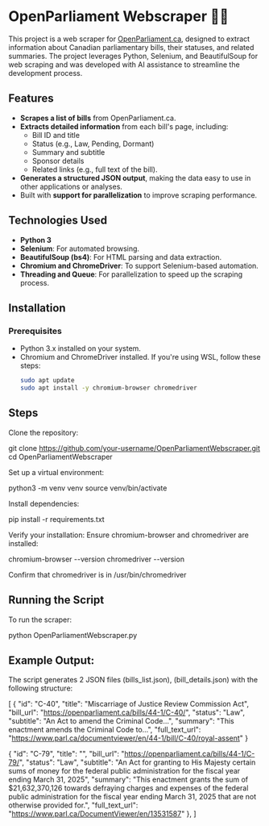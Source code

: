 # OpenParliament Webscraper 🕵️‍♂️

This project is a web scraper for [OpenParliament.ca](https://openparliament.ca), designed to extract information about Canadian parliamentary bills, their statuses, and related summaries. The project leverages Python, Selenium, and BeautifulSoup for web scraping and was developed with AI assistance to streamline the development process.

## Features
- **Scrapes a list of bills** from OpenParliament.ca.
- **Extracts detailed information** from each bill's page, including:
  - Bill ID and title
  - Status (e.g., Law, Pending, Dormant)
  - Summary and subtitle
  - Sponsor details
  - Related links (e.g., full text of the bill).
- **Generates a structured JSON output**, making the data easy to use in other applications or analyses.
- Built with **support for parallelization** to improve scraping performance.

## Technologies Used
- **Python 3**
- **Selenium**: For automated browsing.
- **BeautifulSoup (bs4)**: For HTML parsing and data extraction.
- **Chromium and ChromeDriver**: To support Selenium-based automation.
- **Threading and Queue**: For parallelization to speed up the scraping process.

## Installation

### Prerequisites
- Python 3.x installed on your system.
- Chromium and ChromeDriver installed. If you're using WSL, follow these steps:
  ```bash
  sudo apt update
  sudo apt install -y chromium-browser chromedriver


## Steps
Clone the repository:

git clone https://github.com/your-username/OpenParliamentWebscraper.git
cd OpenParliamentWebscraper

Set up a virtual environment:

python3 -m venv venv
source venv/bin/activate

Install dependencies:

pip install -r requirements.txt

Verify your installation:
Ensure chromium-browser and chromedriver are installed:

chromium-browser --version
chromedriver --version

Confirm that chromedriver is in /usr/bin/chromedriver

## Running the Script
To run the scraper:

python OpenParliamentWebscraper.py

## Example Output:

The script generates 2 JSON files (bills_list.json), (bill_details.json) with the following structure:

[
  {
    "id": "C-40",
    "title": "Miscarriage of Justice Review Commission Act",
    "bill_url": "https://openparliament.ca/bills/44-1/C-40/",
    "status": "Law",
    "subtitle": "An Act to amend the Criminal Code...",
    "summary": "This enactment amends the Criminal Code to...",
    "full_text_url": "https://www.parl.ca/documentviewer/en/44-1/bill/C-40/royal-assent"
  }

   {
        "id": "C-79",
        "title": "",
        "bill_url": "https://openparliament.ca/bills/44-1/C-79/",
        "status": "Law",
        "subtitle": "An Act for granting to His Majesty certain sums of money for the federal public administration for the fiscal year ending March 31, 2025",
        "summary": "This enactment grants the sum of $21,632,370,126 towards defraying charges and expenses of the federal public administration for the fiscal year ending March 31, 2025 that are not otherwise provided for.",
        "full_text_url": "https://www.parl.ca/DocumentViewer/en/13531587"
    },
]
